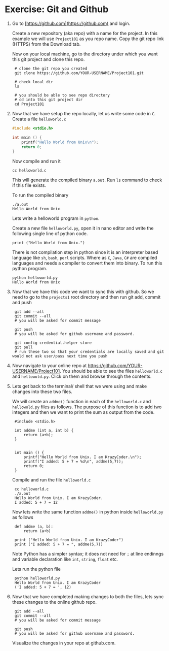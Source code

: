 # Exercise: Git and Github


1. Go to [https://github.com](https://github.com) and login. 

    Create a new repository (aka repo) with a name for the project. In this example we will use `Project101` as you repo name. Copy the git repo link (HTTPS) from the Download tab. 

    Now on your local machine, go to the directory under which you want this git project and clone this repo. 

        # clone the git repo you created
        git clone https://github.com/YOUR-USERNAME/Project101.git
        
        # check local dir 
        ls 
        
        # you should be able to see repo directory
        # cd into this git project dir 
        cd Project101

2.  Now that we have setup the repo locally, let us write some code in `C`.
    Create a file `helloworld.c`
        
    ```C    
    #include <stdio.h>

    int main () {
        printf("Hello World from Unix\n");
        return 0;
    }
    ```

    Now compile and run it 

        cc helloworld.c
    This will generate the compiled binary `a.out`. Run `ls` command to check if this file exists. 

    To run the compiled binary 

        ./a.out
        Hello World from Unix

    Lets write a helloworld program in `python`. 

    Create a new file `helloworld.py`, open it in nano editor and write the following single line of python code. 

        print ("Hello World from Unix.")

    There is not compilation step in python since it is an interpreter based language like `sh`, `bash`, `perl` scripts. Where as `C`, `Java`, `C#` are compiled languages and needs a compiler to convert them into binary. To run this python program. 

        python helloworld.py
        Hello World from Unix
    
3. Now that we have this code we want to sync this with github. So we need to go to the `projects1` root directory and then run git add, commit and push 

        git add --all 
        git commit --all 
        # you will be asked for commit message 
        
        git push 
        # you will be asked for github username and password. 

        git config credential.helper store
        git pull
        # run these two so that your credentials are locally saved and git would not ask user/pass next time you push 

4. Now navigate to your online repo at https://github.com/YOUR-USERNAME/Project101. You should be able to see the files `helloworld.c` and `hellowold.py`. Click on them and browse through the contents. 

5. Lets get back to the terminal/ shell that we were using and make changes into these two files. 

    We will create an `addme()` function in each of the `helloworld.c` and `hellowold.py` files as follows. The purpose of this function is to add two integers and then we want to print the sum as output from the code.

        #include <stdio.h>
        
        int addme (int a, int b) {
            return (a+b);
        }


        int main () {
            printf("Hello World from Unix. I am KrazyCoder.\n");
            printf("I added: 5 + 7 = %d\n", addme(5,7));
            return 0;
        }

    Compile and run the file `helloworld.c`
        
        cc helloworld.c
        ./a.out 
        Hello World from Unix. I am KrazyCoder.
        I added: 5 + 7 = 12


    Now lets write the same function `addme()` in python inside `helloworld.py` as follows 

        def addme (a, b):
            return (a+b)

        print ("Hello World from Unix. I am KrazyCoder")
        print ("I added: 5 + 7 = ", addme(5,7))
    
    Note Python has a simpler syntax; it does not need for `;` at line endinngs and variable declaration like `int`, `string`, `float` etc. 

    Lets run the python file 
        
        python helloworld.py 
        Hello World from Unix. I am KrazyCoder
        ('I added: 5 + 7 = ', 12)


6. Now that we have completed making changes to both the files, lets sync these changes to the online github repo. 

        git add --all 
        git commit --all 
        # you will be asked for commit message 
        
        git push 
        # you will be asked for github username and password. 

    Visualize the changes in your repo at github.com. 